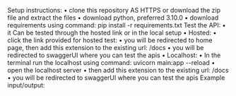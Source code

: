 Setup instructions:
•	clone this repository AS HTTPS or download the zip file and extract the files
•	download python, preferred 3.10.0
•	download requirements using command: pip install -r requirements.txt
Test the API:
•	it Can be tested through the hosted link or in the local setup
•	Hosted:
•	click the link provided for hosted test:
•	you will be redirected to home page, then add this extension to the existing url: /docs
•	you will be redirected to swaggerUI where you can test the apis
•	Localhost:
•	In the terminal run the localhost using command: uvicorn main:app --reload
•	open the localhost server
•	then add this extension to the existing url: /docs 
•	you will be redirected to swaggerUI where you can test the apis
Example input/output:



